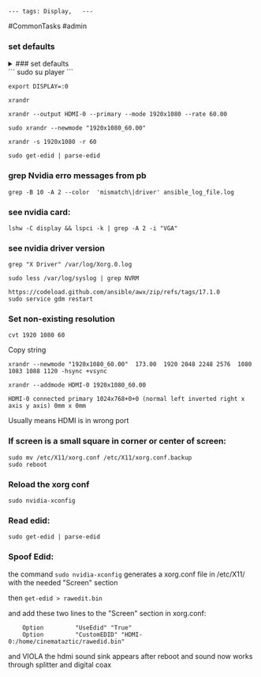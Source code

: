 
`---
tags: Display,  
---`

#CommonTasks #admin 

### set defaults

<details>
  <summary>### set defaults</summary>
  *this commands changes to the user player*
</details>
```
sudo su player
```

```
export DISPLAY=:0
```

```
xrandr
```

```
xrandr --output HDMI-0 --primary --mode 1920x1080 --rate 60.00
```

```
sudo xrandr --newmode "1920x1080_60.00"
```

```
xrandr -s 1920x1080 -r 60
```

```
sudo get-edid | parse-edid
```


### grep Nvidia erro messages from pb

```
grep -B 10 -A 2 --color  'mismatch\|driver' ansible_log_file.log 
```
### see nvidia card:
```
lshw -C display && lspci -k | grep -A 2 -i "VGA"
```


### see nvidia driver version
```
grep "X Driver" /var/log/Xorg.0.log
```

```
sudo less /var/log/syslog | grep NVRM
```

```
https://codeload.github.com/ansible/awx/zip/refs/tags/17.1.0
sudo service gdm restart
```

### Set non-existing resolution
```
cvt 1920 1080 60
```

Copy string
```
xrandr --newmode "1920x1080_60.00"  173.00  1920 2048 2248 2576  1080 1083 1088 1120 -hsync +vsync
```

```
xrandr --addmode HDMI-0 1920x1080_60.00
```




```HDMI-0 connected primary 1024x768+0+0 (normal left inverted right x axis y axis) 0mm x 0mm```

 Usually means HDMI is in wrong port

### If screen is a small square in corner or center of screen:

```
sudo mv /etc/X11/xorg.conf /etc/X11/xorg.conf.backup
sudo reboot
```
### Reload the xorg conf

`sudo nvidia-xconfig`

### Read edid:

```
sudo get-edid | parse-edid
```

### Spoof Edid:

 the command `sudo nvidia-xconfig` generates a xorg.conf file in /etc/X11/ with the needed "Screen" section

then `get-edid > rawedit.bin`

and add these two lines to the "Screen" section in xorg.conf:

```
    Option         "UseEdid" "True"
    Option         "CustomEDID" "HDMI-0:/home/cinemataztic/rawedid.bin"
```

and VIOLA the hdmi sound sink appears after reboot and sound now works through splitter and digital coax
